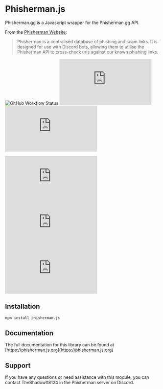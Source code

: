 # Phisherman.js

Phisherman.gg is a Javascript wrapper for the Phisherman.gg API.

From the [Phisherman Website](https://phisherman.gg):

> Phisherman is a centralised database of phishing and scam links. It is designed for use with Discord bots, allowing them to utilise the Phisherman API to cross-check urls against our known phishing links.

![GitHub Workflow Status](https://img.shields.io/github/workflow/status/thewilloftheshadow/phisherman.gg/Docs%20and%20Tests?label=Tests&style=for-the-badge) [![Libraries.io dependency status for latest release](https://img.shields.io/librariesio/release/npm/phisherman.js?style=for-the-badge)](https://libraries.io/npm/phisherman.js) [![Snyk Vulnerabilities for npm package](https://img.shields.io/snyk/vulnerabilities/npm/phisherman.js?style=for-the-badge)](https://snyk.io/)

[![node-current](https://img.shields.io/node/v/phisherman.js?style=for-the-badge)](https://nodejs.org/en/) [![GitHub contributors](https://img.shields.io/github/contributors/thewilloftheshadow/phisherman.js?style=for-the-badge)](https://github.com/thewilloftheshadow/phisherman.js/graphs/contributors) [![npm](https://img.shields.io/npm/dt/phisherman.js?style=for-the-badge)](https://www.npmjs.com/package/phisherman.js)

## Installation

```bash
npm install phisherman.js
```

## Documentation

The full documentation for this library can be found at [https://phisherman.js.org](https://phisherman.js.org)

## Support

If you have any questions or need assistance with this module, you can contact TheShadow#8124 in the Phisherman server on Discord.
